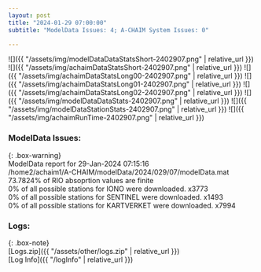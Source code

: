 ```yaml
---
layout: post
title: "2024-01-29 07:00:00"
subtitle: "ModelData Issues: 4; A-CHAIM System Issues: 0"

---
```


![]({{ "/assets/img/modelDataDataStatsShort-2402907.png" | relative_url }})
![]({{ "/assets/img/achaimDataStatsShort-2402907.png" | relative_url }})
![]({{ "/assets/img/achaimDataStatsLong00-2402907.png" | relative_url }})
![]({{ "/assets/img/achaimDataStatsLong01-2402907.png" | relative_url }})
![]({{ "/assets/img/achaimDataStatsLong02-2402907.png" | relative_url }})
![]({{ "/assets/img/modelDataDataStats-2402907.png" | relative_url }})
![]({{ "/assets/img/modelDataStationStats-2402907.png" | relative_url }})
![]({{ "/assets/img/achaimRunTime-2402907.png" | relative_url }})


### ModelData Issues:  
  
{: .box-warning}  
 ModelData report for 29-Jan-2024 07:15:16   
 /home2/achaim1/A-CHAIM/modelData/2024/029/07/modelData.mat   
 73.7824% of RIO absoprtion values are finite   
 0% of all possible stations for IONO were downloaded. x3773   
 0% of all possible stations for SENTINEL were downloaded. x1493   
 0% of all possible stations for KARTVERKET were downloaded. x7994   
  


### Logs:  
  
{: .box-note}  
[Logs.zip]({{ "/assets/other/logs.zip" | relative_url }})  
[Log Info]({{ "/logInfo" | relative_url }})  
